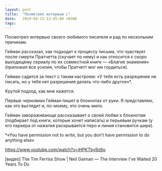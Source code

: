 ```yaml
---
layout: post
title:  "Посмотрел интервью с"
date:   2019-04-15 12:45:00 +0300
tags:   
---
```


Посмотрел интервью своего любимого писателя и рад по нескольким причинам. 

Гейман рассказал, как подходит к процессу письма, что чувствует после смерти Пратчетта (скучает по нему) и как относится к скоро выходящему сериалу по их совместной книге — «Благие знамения» (приложил все усилия, чтобы Пратчетт мог им гордиться). 

<!--excerpt-->

Гейман садится за текст с таким настроем: «У тебя есть разрешение не писать, но у тебя нет разрешения делать что-либо другое»*. 

Крутой подход, как мне кажется. 

Первые черновики Гейман пишет в блокнотах от руки. Я представляю, как это выглядит и, по-моему, это очень мило. 

Гейман завораживающе рассказывает о своей любви к блокнотам (подбирает под книги, которые хочет написать) и перьевым ручкам (у его паркера от нажатия раскрывается перо и линия становится шире). 

*«You have permission not to write, but you don't have permission to do anything else» 

https://www.youtube.com/watch?v=iHPKTby9z6o

[видео] The Tim Ferriss Show | Neil Gaiman — The Interview I've Waited 20 Years To Do
